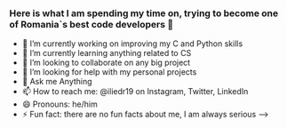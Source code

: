 ### Here is what I am spending my time on, trying to become one of Romania`s best code developers 👋


- 🔭 I’m currently working on improving my C and Python skills
- 🌱 I’m currently learning anything related to CS
- 👯 I’m looking to collaborate on any big project
- 🤔 I’m looking for help with my personal projects
- 💬 Ask me Anything
- 📫 How to reach me: @iliedr19 on Instagram, Twitter, LinkedIn
- 😄 Pronouns: he/him
- ⚡ Fun fact: there are no fun facts about me, I am always serious
-->
